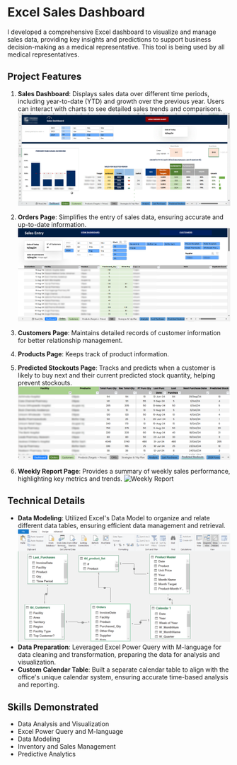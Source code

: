 # Excel Sales Dashboard

I developed a comprehensive Excel dashboard to visualize and manage sales data, providing key insights and predictions to support business decision-making as a medical representative. This tool is being used by all medical representatives.

## Project Features

1. **Sales Dashboard**: Displays sales data over different time periods, including year-to-date (YTD) and growth over the previous year. Users can interact with charts to see detailed sales trends and comparisons.
   ![Dashboard](/images/Dashboard%20Page.gif)

2. **Orders Page**: Simplifies the entry of sales data, ensuring accurate and up-to-date information.
    ![Sales Entry](/images/Sales%20Entry%20Page.png)
  

4. **Customers Page**: Maintains detailed records of customer information for better relationship management.

5. **Products Page**: Keeps track of product information.

6. **Predicted Stockouts Page**: Tracks and predicts when a customer is likely to buy next and their current predicted stock quantity, helping prevent stockouts.
    ![Sales Entry](/images/Predicted%20Stockouts.png)

7. **Weekly Report Page**: Provides a summary of weekly sales performance, highlighting key metrics and trends.
   ![Weekly Report](/images/Weekly%20Report.png")


## Technical Details

* **Data Modeling**: Utilized Excel's Data Model to organize and relate different data tables, ensuring efficient data management and retrieval.
  ![Data Model](/images/Data%20Model.png)
* **Data Preparation**: Leveraged Excel Power Query with M-language for data cleaning and transformation, preparing the data for analysis and visualization.
* **Custom Calendar Table**: Built a separate calendar table to align with the office's unique calendar system, ensuring accurate time-based analysis and reporting.

## Skills Demonstrated

* Data Analysis and Visualization
* Excel Power Query and M-language
* Data Modeling
* Inventory and Sales Management
* Predictive Analytics

